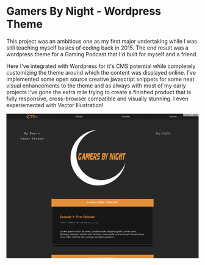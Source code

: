 Gamers By Night - Wordpress Theme
=================================

This project was an ambitious one as my first major undertaking while I was still teaching myself basics of coding back in 2015. The end result was a wordpress theme for a Gaming Podcast that I'd built for myself and a friend. 

Here I've integrated with Wordpress for it's CMS potential while completely customizing the theme around which the content was displayed online. I've implemented some open source creative javascript snippets for some neat visual enhancements to the theme and as always with most of my early projects I've gone the extra mile trying to create a finished product that is fully responsive, cross-browser compatible and visually stunning. I even experiemented with Vector Illustration! 

![Screenshot](/wp-content/themes/gbn/screenshot.png)

